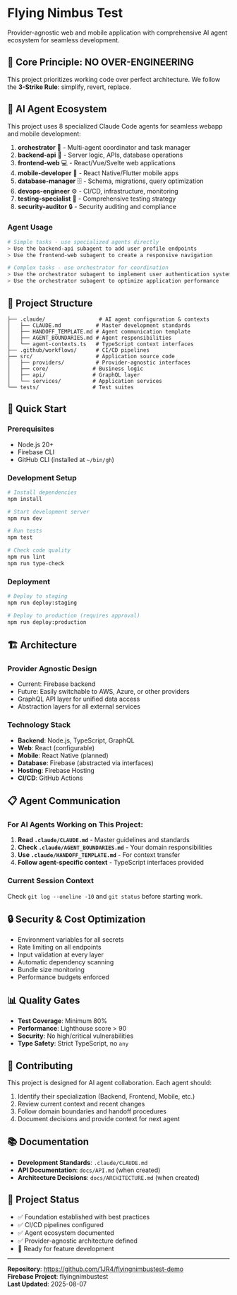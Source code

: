 # Flying Nimbus Test

Provider-agnostic web and mobile application with comprehensive AI agent ecosystem for seamless development.

## 🚨 Core Principle: NO OVER-ENGINEERING
This project prioritizes working code over perfect architecture. We follow the **3-Strike Rule**: simplify, revert, replace.

## 🤖 AI Agent Ecosystem

This project uses 8 specialized Claude Code agents for seamless webapp and mobile development:

1. **orchestrator** 🎯 - Multi-agent coordinator and task manager
2. **backend-api** 🔧 - Server logic, APIs, database operations
3. **frontend-web** 💻 - React/Vue/Svelte web applications  
4. **mobile-developer** 📱 - React Native/Flutter mobile apps
5. **database-manager** 🗄️ - Schema, migrations, query optimization
6. **devops-engineer** ⚙️ - CI/CD, infrastructure, monitoring
7. **testing-specialist** 🧪 - Comprehensive testing strategy
8. **security-auditor** 🔒 - Security auditing and compliance

### Agent Usage
```bash
# Simple tasks - use specialized agents directly
> Use the backend-api subagent to add user profile endpoints
> Use the frontend-web subagent to create a responsive navigation

# Complex tasks - use orchestrator for coordination  
> Use the orchestrator subagent to implement user authentication system
> Use the orchestrator subagent to optimize application performance
```

## 📁 Project Structure

```
├── .claude/                 # AI agent configuration & contexts
│   ├── CLAUDE.md           # Master development standards
│   ├── HANDOFF_TEMPLATE.md # Agent communication template
│   ├── AGENT_BOUNDARIES.md # Agent responsibilities
│   └── agent-contexts.ts   # TypeScript context interfaces
├── .github/workflows/      # CI/CD pipelines
├── src/                    # Application source code
│   ├── providers/          # Provider-agnostic interfaces
│   ├── core/              # Business logic
│   ├── api/               # GraphQL layer
│   └── services/          # Application services
└── tests/                 # Test suites
```

## 🚀 Quick Start

### Prerequisites
- Node.js 20+
- Firebase CLI
- GitHub CLI (installed at `~/bin/gh`)

### Development Setup
```bash
# Install dependencies
npm install

# Start development server
npm run dev

# Run tests
npm test

# Check code quality
npm run lint
npm run type-check
```

### Deployment
```bash
# Deploy to staging
npm run deploy:staging

# Deploy to production (requires approval)
npm run deploy:production
```

## 🏗️ Architecture

### Provider Agnostic Design
- Current: Firebase backend
- Future: Easily switchable to AWS, Azure, or other providers
- GraphQL API layer for unified data access
- Abstraction layers for all external services

### Technology Stack
- **Backend**: Node.js, TypeScript, GraphQL
- **Web**: React (configurable)
- **Mobile**: React Native (planned)
- **Database**: Firebase (abstracted via interfaces)
- **Hosting**: Firebase Hosting
- **CI/CD**: GitHub Actions

## 📋 Agent Communication

### For AI Agents Working on This Project:

1. **Read `.claude/CLAUDE.md`** - Master guidelines and standards
2. **Check `.claude/AGENT_BOUNDARIES.md`** - Your domain responsibilities  
3. **Use `.claude/HANDOFF_TEMPLATE.md`** - For context transfer
4. **Follow agent-specific context** - TypeScript interfaces provided

### Current Session Context
Check `git log --oneline -10` and `git status` before starting work.

## 🔒 Security & Cost Optimization

- Environment variables for all secrets
- Rate limiting on all endpoints  
- Input validation at every layer
- Automatic dependency scanning
- Bundle size monitoring
- Performance budgets enforced

## 📊 Quality Gates

- **Test Coverage**: Minimum 80%
- **Performance**: Lighthouse score > 90
- **Security**: No high/critical vulnerabilities
- **Type Safety**: Strict TypeScript, no `any`

## 🤝 Contributing

This project is designed for AI agent collaboration. Each agent should:

1. Identify their specialization (Backend, Frontend, Mobile, etc.)
2. Review current context and recent changes
3. Follow domain boundaries and handoff procedures
4. Document decisions and provide context for next agent

## 📚 Documentation

- **Development Standards**: `.claude/CLAUDE.md`
- **API Documentation**: `docs/API.md` (when created)
- **Architecture Decisions**: `docs/ARCHITECTURE.md` (when created)

## 🔄 Project Status

- ✅ Foundation established with best practices
- ✅ CI/CD pipelines configured
- ✅ Agent ecosystem documented
- ✅ Provider-agnostic architecture defined
- 🔄 Ready for feature development

---

**Repository**: https://github.com/1JR4/flyingnimbustest-demo  
**Firebase Project**: flyingnimbustest  
**Last Updated**: 2025-08-07